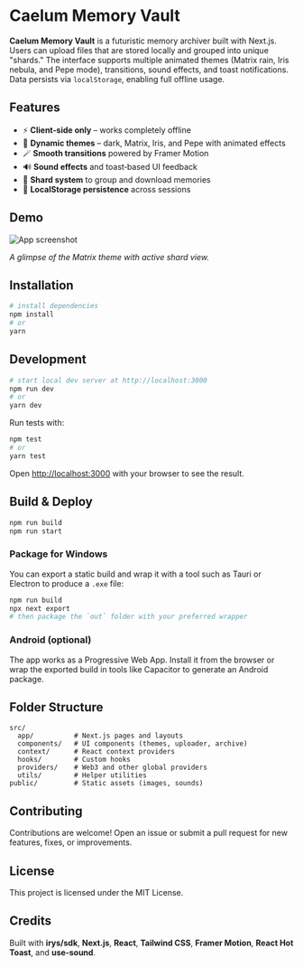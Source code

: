 # Caelum Memory Vault

**Caelum Memory Vault** is a futuristic memory archiver built with Next.js. Users can upload files that are stored locally and grouped into unique "shards." The interface supports multiple animated themes (Matrix rain, Iris nebula, and Pepe mode), transitions, sound effects, and toast notifications. Data persists via `localStorage`, enabling full offline usage.

## Features

- ⚡ **Client‑side only** – works completely offline
- 🎨 **Dynamic themes** – dark, Matrix, Iris, and Pepe with animated effects
- 🪄 **Smooth transitions** powered by Framer Motion
- 🔊 **Sound effects** and toast‑based UI feedback
- 📂 **Shard system** to group and download memories
- 💾 **LocalStorage persistence** across sessions

## Demo

![App screenshot](docs/demo.png)

*A glimpse of the Matrix theme with active shard view.*

## Installation

```bash
# install dependencies
npm install
# or
yarn
```

## Development

```bash
# start local dev server at http://localhost:3000
npm run dev
# or
yarn dev
```
Run tests with:

```bash
npm test
# or
yarn test
```

Open [http://localhost:3000](http://localhost:3000) with your browser to see the result.
## Build & Deploy

```bash
npm run build
npm run start
```

### Package for Windows

You can export a static build and wrap it with a tool such as Tauri or Electron to produce a `.exe` file:

```bash
npm run build
npx next export
# then package the `out` folder with your preferred wrapper
```

### Android (optional)

The app works as a Progressive Web App. Install it from the browser or wrap the exported build in tools like Capacitor to generate an Android package.

## Folder Structure

```
src/
  app/          # Next.js pages and layouts
  components/   # UI components (themes, uploader, archive)
  context/      # React context providers
  hooks/        # Custom hooks
  providers/    # Web3 and other global providers
  utils/        # Helper utilities
public/         # Static assets (images, sounds)
```

## Contributing

Contributions are welcome! Open an issue or submit a pull request for new features, fixes, or improvements.

## License

This project is licensed under the MIT License.


## Credits

Built with **irys/sdk**, **Next.js**, **React**, **Tailwind CSS**, **Framer Motion**, **React Hot Toast**, and **use‑sound**.
